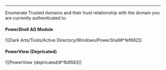 -- -
Enumerate Trusted domains and their trust relationship with the domain you are currently authenticated to.
#### PowerShell AD Module
![[Dark Arts/Tools/Active Directory/Windows/PowerShell#^fef682]]
#### PowerView (Depricated)
![[PowerView (depricated)#^fb9583]]